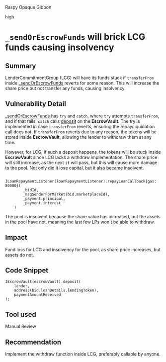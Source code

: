 Raspy Opaque Gibbon

high

# `_sendOrEscrowFunds` will brick LCG funds causing insolvency

## Summary
LenderCommitmentGroup (LCG) will have its funds stuck if `transferFrom` inside [_sendOrEscrowFunds](https://github.com/sherlock-audit/2024-04-teller-finance/blob/main/teller-protocol-v2-audit-2024/packages/contracts/contracts/TellerV2.sol#L916-L949) reverts for some reason. This will increase the share price but not transfer any funds, causing insolvency.

## Vulnerability Detail
[_sendOrEscrowFunds](https://github.com/sherlock-audit/2024-04-teller-finance/blob/main/teller-protocol-v2-audit-2024/packages/contracts/contracts/TellerV2.sol#L916-L949) has `try` and `catch`, where `try` attempts `transferFrom`, and if that fails, `catch` calls [deposit](https://github.com/sherlock-audit/2024-04-teller-finance/blob/main/teller-protocol-v2-audit-2024/packages/contracts/contracts/TellerV2.sol#L942-L946) on the **EscrowVault**. The try is implemented in case `transferFrom` reverts, ensuring the repay/liquidation call does not. If `transferFrom` reverts due to any reason, the tokens will be stored inside **EscrowVault**, allowing the lender to withdraw them at any time.

However, for LCG, if such a deposit happens, the tokens will be stuck inside **EscrowVault** since LCG lacks a withdraw implementation. The share price will still increase, as the next `if` will pass, but this will cause more damage to the pool. Not only did it lose capital, but it also became insolvent. 

```solidity
    ILoanRepaymentListener(loanRepaymentListener).repayLoanCallback{gas: 80000}(
        _bidId,
        _msgSenderForMarket(bid.marketplaceId),
        _payment.principal,
        _payment.interest
    )
```
The pool is insolvent because the share value has increased, but the assets in the pool have not, meaning the last few LPs won't be able to withdraw.

## Impact
Fund loss for LCG and insolvency for the pool, as share price increases, but assets do not.

## Code Snippet
```solidity
IEscrowVault(escrowVault).deposit(
    lender,
    address(bid.loanDetails.lendingToken),
    paymentAmountReceived
);
```

## Tool used
Manual Review

## Recommendation
Implement the withdraw function inside LCG, preferably callable by anyone.